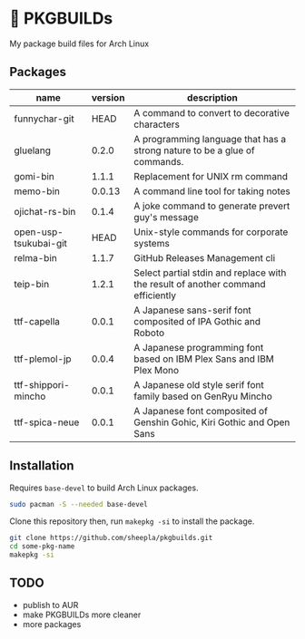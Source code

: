# 🔺 PKGBUILDs

My package build files for Arch Linux

## Packages

| name | version | description |
|------|---------|-------------|
| funnychar-git | HEAD | A command to convert to decorative characters |
| gluelang | 0.2.0 | A programming language that has a strong nature to be a glue of commands. |
| gomi-bin | 1.1.1 | Replacement for UNIX rm command |
| memo-bin | 0.0.13 | A command line tool for taking notes |
| ojichat-rs-bin | 0.1.4 | A joke command to generate prevert guy's message |
| open-usp-tsukubai-git | HEAD | Unix-style commands for corporate systems |
| relma-bin | 1.1.7 | GitHub Releases Management cli  |
| teip-bin | 1.2.1 | Select partial stdin and replace with the result of another command efficiently |
| ttf-capella | 0.0.1 | A Japanese sans-serif font composited of IPA Gothic and Roboto |
| ttf-plemol-jp | 0.0.4 | A Japanese programming font based on IBM Plex Sans and IBM Plex Mono |
| ttf-shippori-mincho | 0.0.1 | A Japanese old style serif font family based on GenRyu Mincho |
| ttf-spica-neue | 0.0.1 | A Japanese font composited of Genshin Gohic, Kiri Gothic and Open Sans |

## Installation

Requires `base-devel` to build Arch Linux packages.

```bash
sudo pacman -S --needed base-devel
```

Clone this repository then, run `makepkg -si` to install the package.

```bash
git clone https://github.com/sheepla/pkgbuilds.git
cd some-pkg-name
makepkg -si
```

## TODO

- publish to AUR
- make PKGBUILDs more cleaner
- more packages
